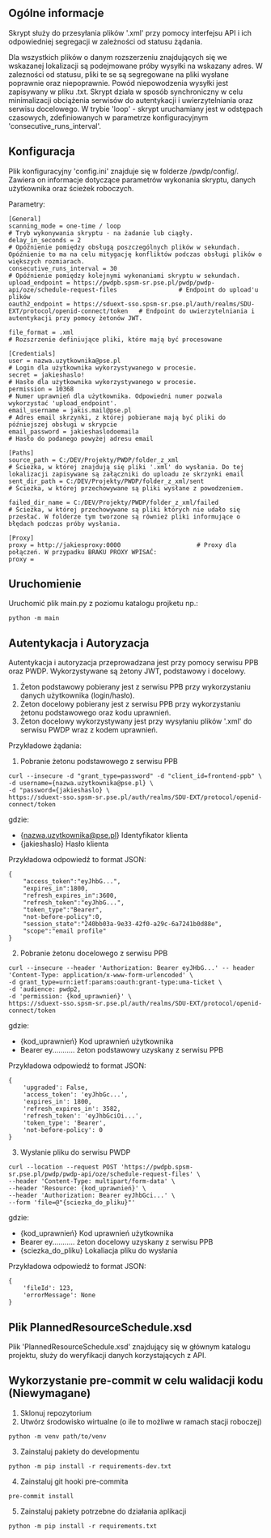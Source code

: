 ## Ogólne informacje

Skrypt służy do przesyłania plików '.xml' przy pomocy interfejsu API i ich odpowiedniej segregacji w zależności od statusu żądania.

Dla wszystkich plików o danym rozszerzeniu znajdujących się we wskazanej lokalizacji są podejmowane próby wysyłki na wskazany adres. W zalezności od statusu, pliki te se są segregowane na pliki wysłane poprawnie oraz niepoprawnie. Powód niepowodzenia wysyłki jest zapisywany w pliku .txt.
Skrypt działa w sposób synchroniczny w celu minimalizacji obciążenia serwisów do autentykacji i uwierzytelniania oraz serwisu docelowego.
W trybie 'loop' - skrypt uruchamiany jest w odstępach czasowych, zdefiniowanych w parametrze konfiguracyjnym 'consecutive_runs_interval'.

## Konfiguracja

Plik konfiguracyjny 'config.ini' znajduje się w folderze /pwdp/config/. Zawiera on informacje dotyczące parametrów wykonania skryptu, danych użytkownika oraz ścieżek roboczych.

Parametry:
```
[General]
scanning_mode = one-time / loop                                                                         # Tryb wykonywania skryptu - na żadanie lub ciągły.
delay_in_seconds = 2                                                                                    # Opóźnienie pomiędzy obsługą poszczególnych plików w sekundach. Opóźnienie to ma na celu mitygację konfliktów podczas obsługi plików o większych rozmiarach.
consecutive_runs_interval = 30                                                                          # Opóźnienie pomiędzy kolejnymi wykonaniami skryptu w sekundach.
upload_endpoint = https://pwdpb.spsm-sr.pse.pl/pwdp/pwdp-api/oze/schedule-request-files                 # Endpoint do upload'u plików
oauth2_endpoint = https://sduext-sso.spsm-sr.pse.pl/auth/realms/SDU-EXT/protocol/openid-connect/token   # Endpoint do uwierzytelniania i autentykacji przy pomocy żetonów JWT.

file_format = .xml                                                                                      # Rozszrzenie definiujące pliki, które mają być procesowane

[Credentials]
user = nazwa.uzytkownika@pse.pl                                                                         # Login dla użytkownika wykorzystywanego w procesie.
secret = jakieshaslo!                                                                                   # Hasło dla użytkownika wykorzystywanego w procesie.
permission = 10368                                                                                      # Numer uprawnień dla użytkownika. Odpowiedni numer pozwala wykorzystać 'upload_endpoint'.
email_username = jakis.mail@pse.pl                                                                      # Adres email skrzynki, z której pobierane mają być pliki do późniejszej obsługi w skrypcie
email_password = jakieshaslodoemaila                                                                    # Hasło do podanego powyżej adresu email

[Paths]
source_path = C:/DEV/Projekty/PWDP/folder_z_xml                                                         # Ścieżka, w której znajdują się pliki '.xml' do wysłania. Do tej lokalizacji zapisywane są załączniki do uploadu ze skrzynki email
sent_dir_path = C:/DEV/Projekty/PWDP/folder_z_xml/sent                                                  # Ścieżka, w której przechowywane są pliki wysłane z powodzeniem.

failed_dir_name = C:/DEV/Projekty/PWDP/folder_z_xml/failed                                              # Ścieżka, w której przechowywane są pliki których nie udało się przesłać. W folderze tym tworzone są również pliki informujące o błędach podczas próby wysłania.

[Proxy]
proxy = http://jakiesproxy:0000                     # Proxy dla połączeń. W przypadku BRAKU PROXY WPISAĆ:
proxy =
```
## Uruchomienie

Uruchomić plik main.py z poziomu katalogu projketu np.:
```
python -m main
```

## Autentykacja i Autoryzacja

Autentykacja i autoryzacja przeprowadzana jest przy pomocy serwisu PPB oraz PWDP. Wykorzystywane są żetony JWT, podstawowy i docelowy.
1. Żeton podstawowy pobierany jest z serwisu PPB przy wykorzystaniu danych użytkownika (login/hasło).
2. Żeton docelowy pobierany jest z serwisu PPB przy wykorzystaniu żetonu podstawowego oraz kodu uprawnień.
3. Żeton docelowy wykorzystywany jest przy wysyłaniu plików '.xml' do serwisu PWDP wraz z kodem uprawnień.

Przykładowe żądania:
1. Pobranie żetonu podstawowego z serwisu PPB
```
curl --insecure -d "grant_type=password" -d "client_id=frontend-ppb" \
-d username={nazwa.uzytkownika@pse.pl} \
-d "password={jakieshaslo} \
https://sduext-sso.spsm-sr.pse.pl/auth/realms/SDU-EXT/protocol/openid-connect/token
```

gdzie:
- {nazwa.uzytkownika@pse.pl} Identyfikator klienta
- {jakieshaslo} Hasło klienta

Przykładowa odpowiedź to format JSON:
```
{
    "access_token":"eyJhbG...",
    "expires_in":1800,
    "refresh_expires_in":3600,
    "refresh_token":"eyJhbG...",
    "token_type":"Bearer",
    "not-before-policy":0,
    "session_state":"240bb03a-9e33-42f0-a29c-6a7241b0d88e",
    "scope":"email profile"
}

```

2. Pobranie żetonu docelowego z serwisu PPB
```
curl --insecure --header 'Authorization: Bearer eyJHbG...' -- header 'Content-Type: application/x-www-form-urlencoded' \
-d grant_type=urn:ietf:params:oauth:grant-type:uma-ticket \
-d 'audience: pwdp2,
-d 'permission: {kod_uprawnień}' \
https://sduext-sso.spsm-sr.pse.pl/auth/realms/SDU-EXT/protocol/openid-connect/token
```

gdzie:
- {kod_uprawnień} Kod uprawnień użytkownika
- Bearer ey........... żeton podstawowy uzyskany z serwisu PPB

Przykładowa odpowiedź to format JSON:
```
{
    'upgraded': False,
    'access_token': 'eyJhbGc...',
    'expires_in': 1800,
    'refresh_expires_in': 3582,
    'refresh_token': 'eyJhbGciOi...',
    'token_type': 'Bearer',
    'not-before-policy': 0
}
```

3. Wysłanie pliku do serwisu PWDP
```
curl --location --request POST 'https://pwdpb.spsm-sr.pse.pl/pwdp/pwdp-api/oze/schedule-request-files' \
--header 'Content-Type: multipart/form-data' \
--header 'Resource: {kod_uprawnień}' \
--header 'Authorization: Bearer eyJhbGci...' \
--form 'file=@"{sciezka_do_pliku}"'
```

gdzie:
- {kod_uprawnień} Kod uprawnień użytkownika
- Bearer ey........... żeton docelowy uzyskany z serwisu PPB
- {sciezka_do_pliku} Lokaliacja pliku do wysłania

Przykładowa odpowiedź to format JSON:
```
{
    'fileId': 123,
    'errorMessage': None
}
```

## Plik PlannedResourceSchedule.xsd
Plik 'PlannedResourceSchedule.xsd' znajdujący się w głównym katalogu projektu, służy do weryfikacji danych korzystających z API.

## Wykorzystanie pre-commit w celu walidacji kodu (Niewymagane)
1. Sklonuj repozytorium
2. Utwórz środowisko wirtualne (o ile to możliwe w ramach stacji roboczej)
```
python -m venv path/to/venv
```
3. Zainstaluj pakiety do developmentu
```
python -m pip install -r requirements-dev.txt
```
4. Zainstaluj git hooki pre-commita
```
pre-commit install
```
5. Zainstaluj pakiety potrzebne do działania aplikacji
```
python -m pip install -r requirements.txt
```
